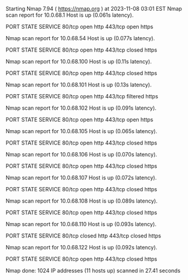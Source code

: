 Starting Nmap 7.94 ( https://nmap.org ) at 2023-11-08 03:01 EST
Nmap scan report for 10.0.68.1
Host is up (0.061s latency).

PORT    STATE SERVICE
80/tcp  open  http
443/tcp open  https

Nmap scan report for 10.0.68.54
Host is up (0.077s latency).

PORT    STATE  SERVICE
80/tcp  open   http
443/tcp closed https

Nmap scan report for 10.0.68.100
Host is up (0.11s latency).

PORT    STATE  SERVICE
80/tcp  open   http
443/tcp closed https

Nmap scan report for 10.0.68.101
Host is up (0.13s latency).

PORT    STATE    SERVICE
80/tcp  open     http
443/tcp filtered https

Nmap scan report for 10.0.68.102
Host is up (0.091s latency).

PORT    STATE SERVICE
80/tcp  open  http
443/tcp open  https

Nmap scan report for 10.0.68.105
Host is up (0.065s latency).

PORT    STATE  SERVICE
80/tcp  open   http
443/tcp closed https

Nmap scan report for 10.0.68.106
Host is up (0.070s latency).

PORT    STATE  SERVICE
80/tcp  open   http
443/tcp closed https

Nmap scan report for 10.0.68.107
Host is up (0.072s latency).

PORT    STATE  SERVICE
80/tcp  open   http
443/tcp closed https

Nmap scan report for 10.0.68.108
Host is up (0.089s latency).

PORT    STATE  SERVICE
80/tcp  open   http
443/tcp closed https

Nmap scan report for 10.0.68.110
Host is up (0.093s latency).

PORT    STATE  SERVICE
80/tcp  closed http
443/tcp closed https

Nmap scan report for 10.0.68.122
Host is up (0.092s latency).

PORT    STATE  SERVICE
80/tcp  open   http
443/tcp closed https

Nmap done: 1024 IP addresses (11 hosts up) scanned in 27.41 seconds
